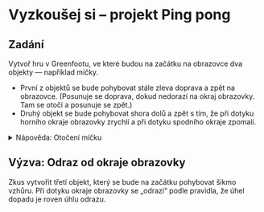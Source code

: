 # Vyzkoušej si – projekt Ping pong

## Zadání
Vytvoř hru v&nbsp;Greenfootu, ve které budou na začátku na obrazovce dva objekty &mdash; například míčky.
- První z&nbsp;objektů se bude pohybovat stále zleva doprava a zpět na obrazovce. (Posunuje se doprava, dokud nedorazí na okraj obrazovky. Tam se otočí a&nbsp;posunuje se zpět.)
- Druhý objekt se bude pohybovat shora dolů a&nbsp;zpět s&nbsp;tím, že při dotyku horního okraje obrazovky zrychlí a při dotyku spodního okraje zpomalí.

<details><summary>Nápověda: Otočení míčku</summary>

    Pro otočení míčku hned při jeho vytvoření můžeš u&nbsp;druhého míčku využít konstruktor třídy („metodu“, která se zavolá při vytvoření objektu dané třídy). 

    Konkrétně u&nbsp;druhého míčku chcete, aby se jednou hned po vytvoření objektu otočil směrem dolů.
    
    U&nbsp;aktérů se sice konstruktor nevytváří automaticky, ale můžete si ho zapsat ručně. Najděte si kapitolu o&nbsp;konstruktorech.
</details>

## Výzva: Odraz od okraje obrazovky

Zkus vytvořit třetí objekt, který se bude na začátku pohybovat šikmo vzhůru. Při dotyku okraje obrazovky se „odrazí“ podle pravidla, že úhel dopadu je roven úhlu odrazu.